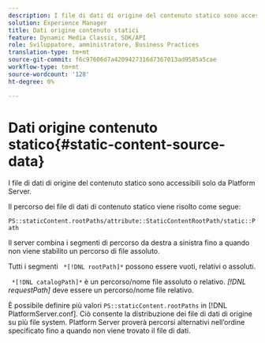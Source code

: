 ```yaml
---
description: I file di dati di origine del contenuto statico sono accessibili solo da Platform Server.
solution: Experience Manager
title: Dati origine contenuto statici
feature: Dynamic Media Classic, SDK/API
role: Sviluppatore, amministratore, Business Practices
translation-type: tm+mt
source-git-commit: f6c97606d7a4209427316d7367013ad9585a5cae
workflow-type: tm+mt
source-wordcount: '128'
ht-degree: 0%

---
```



# Dati origine contenuto statico{#static-content-source-data}

I file di dati di origine del contenuto statico sono accessibili solo da Platform Server.

Il percorso dei file di dati di contenuto statico viene risolto come segue:

`PS::staticContent.rootPaths/attribute::StaticContentRootPath/static::Path`

Il server combina i segmenti di percorso da destra a sinistra fino a quando non viene stabilito un percorso di file assoluto.

Tutti i segmenti ` *[!DNL rootPath]*` possono essere vuoti, relativi o assoluti.

` *[!DNL catalogPath]*` è un percorso/nome file assoluto o relativo. *[!DNL requestPath]* deve essere un percorso/nome file relativo.

È possibile definire più valori `PS::staticContent.rootPaths` in [!DNL PlatformServer.conf]. Ciò consente la distribuzione dei file di dati di origine su più file system. Platform Server proverà percorsi alternativi nell’ordine specificato fino a quando non viene trovato il file di dati.
